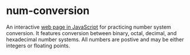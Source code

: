 # num-conversion
An interactive [web page in JavaScript](https://rawgit.com/sekewei/num-conversion/master/index.html) for practicing number system conversion. It features conversion between binary, octal, decimal, and hexadecimal number systems. All numbers are postive and may be either integers or floating points.
